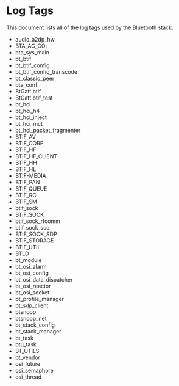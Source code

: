 Log Tags
===
This document lists all of the log tags used by the Bluetooth stack.

* audio_a2dp_hw
* BTA_AG_CO:
* bta_sys_main
* bt_btif
* bt_btif_config
* bt_btif_config_transcode
* bt_classic_peer
* bte_conf
* BtGatt.btif
* BtGatt.btif_test
* bt_hci
* bt_hci_h4
* bt_hci_inject
* bt_hci_mct
* bt_hci_packet_fragmenter
* BTIF_AV
* BTIF_CORE
* BTIF_HF
* BTIF_HF_CLIENT
* BTIF_HH
* BTIF_HL
* BTIF-MEDIA
* BTIF_PAN
* BTIF_QUEUE
* BTIF_RC
* BTIF_SM
* btif_sock
* BTIF_SOCK
* btif_sock_rfcomm
* btif_sock_sco
* BTIF_SOCK_SDP
* BTIF_STORAGE
* BTIF_UTIL
* BTLD
* bt_module
* bt_osi_alarm
* bt_osi_config
* bt_osi_data_dispatcher
* bt_osi_reactor
* bt_osi_socket
* bt_profile_manager
* bt_sdp_client
* btsnoop
* btsnoop_net
* bt_stack_config
* bt_stack_manager
* bt_task
* btu_task
* BT_UTILS
* bt_vendor
* osi_future
* osi_semaphore
* osi_thread
